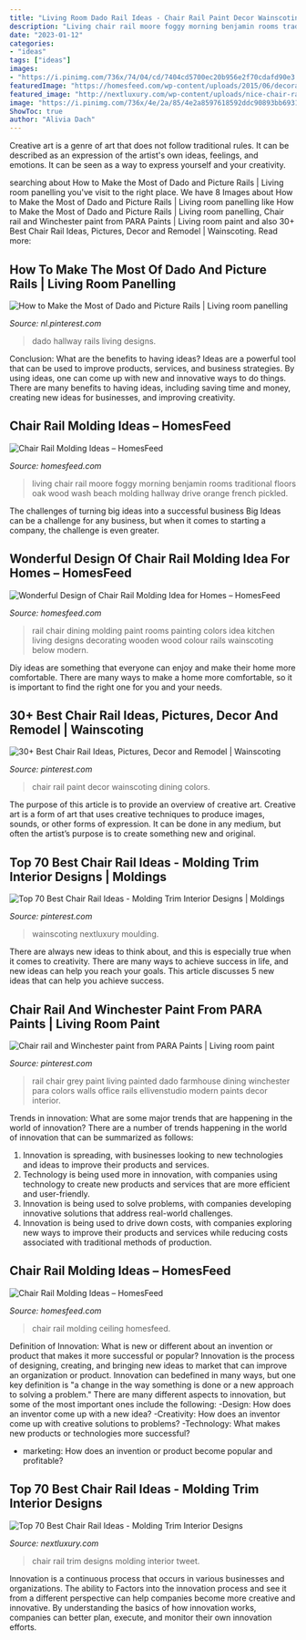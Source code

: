 ```yaml
---
title: "Living Room Dado Rail Ideas - Chair Rail Paint Decor Wainscoting Dining Colors"
description: "Living chair rail moore foggy morning benjamin rooms traditional floors oak wood wash beach molding hallway drive orange french pickled"
date: "2023-01-12"
categories:
- "ideas"
tags: ["ideas"]
images:
- "https://i.pinimg.com/736x/74/04/cd/7404cd5700ec20b956e2f70cdafd90e3.jpg"
featuredImage: "https://homesfeed.com/wp-content/uploads/2015/06/decorative-white-chair-rail-moldings-in-large-size-pure-white-sofas-a-unique-side-table-in-white-color-wood-media-console-pull-down-honeycomb-window-treatment.jpg"
featured_image: "http://nextluxury.com/wp-content/uploads/nice-chair-rail-millwork-trim-ideas.jpg"
image: "https://i.pinimg.com/736x/4e/2a/85/4e2a8597618592ddc90893bb6931b44e.jpg"
ShowToc: true
author: "Alivia Dach"
---
```



Creative art is a genre of art that does not follow traditional rules. It can be described as an expression of the artist's own ideas, feelings, and emotions. It can be seen as a way to express yourself and your creativity.

	

		
searching about How to Make the Most of Dado and Picture Rails | Living room panelling you've visit to the right place. We have 8 Images about How to Make the Most of Dado and Picture Rails | Living room panelling like How to Make the Most of Dado and Picture Rails | Living room panelling, Chair rail and Winchester paint from PARA Paints | Living room paint and also 30+ Best Chair Rail Ideas, Pictures, Decor and Remodel | Wainscoting. Read more:
		
    
## How To Make The Most Of Dado And Picture Rails | Living Room Panelling

<img loading=lazy src="https://i.pinimg.com/736x/4e/2a/85/4e2a8597618592ddc90893bb6931b44e.jpg" onerror="this.onerror=null;this.src='https://tse3.mm.bing.net/th?id=OIP.GHifm7fNhUEnBYaWzT9NOAHaLH&amp;pid=15.1';" alt="How to Make the Most of Dado and Picture Rails | Living room panelling">

_Source: nl.pinterest.com_

>dado hallway rails living designs. 

	

Conclusion: What are the benefits to having ideas?
Ideas are a powerful tool that can be used to improve products, services, and business strategies. By using ideas, one can come up with new and innovative ways to do things. There are many benefits to having ideas, including saving time and money, creating new ideas for businesses, and improving creativity.

    
## Chair Rail Molding Ideas – HomesFeed

<img loading=lazy src="https://homesfeed.com/wp-content/uploads/2015/06/decorative-white-chair-rail-moldings-in-large-size-pure-white-sofas-a-unique-side-table-in-white-color-wood-media-console-pull-down-honeycomb-window-treatment.jpg" onerror="this.onerror=null;this.src='https://tse2.mm.bing.net/th?id=OIP.cR_MVEUfTVn1j66JrqjvtAHaE8&amp;pid=15.1';" alt="Chair Rail Molding Ideas – HomesFeed">

_Source: homesfeed.com_

>living chair rail moore foggy morning benjamin rooms traditional floors oak wood wash beach molding hallway drive orange french pickled. 

	

The challenges of turning big ideas into a successful business
Big Ideas can be a challenge for any business, but when it comes to starting a company, the challenge is even greater.

    
## Wonderful Design Of Chair Rail Molding Idea For Homes – HomesFeed

<img loading=lazy src="https://homesfeed.com/wp-content/uploads/2015/04/amazing-nice-fine-cool-natural-amazing-elegant-nice-chair-rail-molding-idea-with-white-full-design-made-of-wood.jpg" onerror="this.onerror=null;this.src='https://tse1.mm.bing.net/th?id=OIP.KCCgFie-b2k28s1f_JKu3AHaE8&amp;pid=15.1';" alt="Wonderful Design of Chair Rail Molding Idea for Homes – HomesFeed">

_Source: homesfeed.com_

>rail chair dining molding paint rooms painting colors idea kitchen living designs decorating wooden wood colour rails wainscoting below modern. 

	

Diy ideas are something that everyone can enjoy and make their home more comfortable. There are many ways to make a home more comfortable, so it is important to find the right one for you and your needs.

    
## 30+ Best Chair Rail Ideas, Pictures, Decor And Remodel | Wainscoting

<img loading=lazy src="https://i.pinimg.com/736x/4d/18/2a/4d182a826549d9c487269aac4735d63d.jpg" onerror="this.onerror=null;this.src='https://tse4.mm.bing.net/th?id=OIP.3mzzx7ILXuWJdaA3-uPnTQHaKb&amp;pid=15.1';" alt="30+ Best Chair Rail Ideas, Pictures, Decor and Remodel | Wainscoting">

_Source: pinterest.com_

>chair rail paint decor wainscoting dining colors. 

	

The purpose of this article is to provide an overview of creative art.
Creative art is a form of art that uses creative techniques to produce images, sounds, or other forms of expression. It can be done in any medium, but often the artist’s purpose is to create something new and original.

    
## Top 70 Best Chair Rail Ideas - Molding Trim Interior Designs | Moldings

<img loading=lazy src="https://i.pinimg.com/736x/74/04/cd/7404cd5700ec20b956e2f70cdafd90e3.jpg" onerror="this.onerror=null;this.src='https://tse4.mm.bing.net/th?id=OIP.cINaY5Sk3fg-IG7Fi8gS1QHaGU&amp;pid=15.1';" alt="Top 70 Best Chair Rail Ideas - Molding Trim Interior Designs | Moldings">

_Source: pinterest.com_

>wainscoting nextluxury moulding. 

	

There are always new ideas to think about, and this is especially true when it comes to creativity. There are many ways to achieve success in life, and new ideas can help you reach your goals. This article discusses 5 new ideas that can help you achieve success.

    
## Chair Rail And Winchester Paint From PARA Paints | Living Room Paint

<img loading=lazy src="https://i.pinimg.com/originals/c6/c9/a9/c6c9a9daa584450c5a7406286fd629bf.jpg" onerror="this.onerror=null;this.src='https://tse4.mm.bing.net/th?id=OIP.Dj1h8fzkHygCZEDEs_TnTAHaLH&amp;pid=15.1';" alt="Chair rail and Winchester paint from PARA Paints | Living room paint">

_Source: pinterest.com_

>rail chair grey paint living painted dado farmhouse dining winchester para colors walls office rails ellivenstudio modern paints decor interior. 

	

Trends in innovation: What are some major trends that are happening in the world of innovation?
There are a number of trends happening in the world of innovation that can be summarized as follows: 
1. Innovation is spreading, with businesses looking to new technologies and ideas to improve their products and services. 
2. Technology is being used more in innovation, with companies using technology to create new products and services that are more efficient and user-friendly. 
3. Innovation is being used to solve problems, with companies developing innovative solutions that address real-world challenges. 
4. Innovation is being used to drive down costs, with companies exploring new ways to improve their products and services while reducing costs associated with traditional methods of production.

    
## Chair Rail Molding Ideas – HomesFeed

<img loading=lazy src="https://homesfeed.com/wp-content/uploads/2015/06/similar-style-of-chair-rail-mold-and-baseboard-in-white-a-window-glass-with-tied-white-lace-curtain-a-ceiling-lamp.jpg" onerror="this.onerror=null;this.src='https://tse3.mm.bing.net/th?id=OIP.d29z44xDJEOvdaa7rjeDrQHaFj&amp;pid=15.1';" alt="Chair Rail Molding Ideas – HomesFeed">

_Source: homesfeed.com_

>chair rail molding ceiling homesfeed. 

	

Definition of Innovation: What is new or different about an invention or product that makes it more successful or popular?
Innovation is the process of designing, creating, and bringing new ideas to market that can improve an organization or product. Innovation can bedefined in many ways, but one key definition is "a change in the way something is done or a new approach to solving a problem." 
There are many different aspects to innovation, but some of the most important ones include the following: 
-Design: How does an inventor come up with a new idea? 
-Creativity: How does an inventor come up with creative solutions to problems? 
-Technology: What makes new products or technologies more successful? 
- marketing: How does an invention or product become popular and profitable?

    
## Top 70 Best Chair Rail Ideas - Molding Trim Interior Designs

<img loading=lazy src="http://nextluxury.com/wp-content/uploads/nice-chair-rail-millwork-trim-ideas.jpg" onerror="this.onerror=null;this.src='https://tse3.mm.bing.net/th?id=OIP.RgHtsmaoTzc_oT6rXIQzbwAAAA&amp;pid=15.1';" alt="Top 70 Best Chair Rail Ideas - Molding Trim Interior Designs">

_Source: nextluxury.com_

>chair rail trim designs molding interior tweet. 

	

Innovation is a continuous process that occurs in various businesses and organizations. The ability to Factors into the innovation process and see it from a different perspective can help companies become more creative and innovative. By understanding the basics of how innovation works, companies can better plan, execute, and monitor their own innovation efforts.

